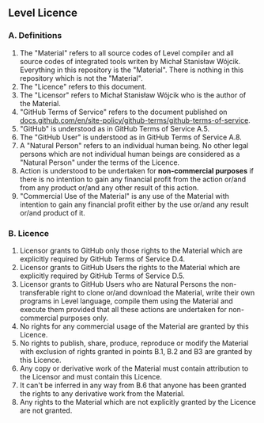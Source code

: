 ## Level Licence

### A. Definitions

<ol>
<li> The "Material" refers to all source codes of Level compiler and all source codes of integrated 
tools writen by Michał Stanisław Wójcik. 
Everything in this repository is the "Material". There is nothing in this repository which is not the 
"Material". 
</li>
<li>The "Licence" refers to this document.</li>
<li>The "Licensor" refers to Michał Stanisław Wójcik who is
the author of the Material.
</li>
<li>"GitHub Terms of Service" refers to the document published on <a href="https://docs.github.com/en/site-policy/github-terms/github-terms-of-service">docs.github.com/en/site-policy/github-terms/github-terms-of-service</a>.</li>
<li>"GitHub" is understood 
as in GitHub Terms of Service A.5.</li>
<li>The "GitHub User" is understood as in GitHub Terms of Service A.8.</li>
<li>A "Natural Person" refers to an individual human being. No other legal persons which are not 
individual human beings are considered as a "Natural Person" under the terms of the Licence.</li>
<li>Action is understood to be undertaken for <b>non-commercial purposes</b> 
if there is no intention to gain any financial profit from the action or/and from any product 
or/and any other result of this action.</li>
<li>"Commercial Use of the Material" is any use of the Material with intention to gain any 
financial profit either by the use or/and any result or/and product of it.</li>
</ol>

### B. Licence
<ol>
<li> Licensor grants to GitHub only 
those rights to the Material which are explicitly required by GitHub Terms of Service D.4.</li>
<li>
Licensor grants to GitHub Users the rights to the Material which are explicitly required by GitHub Terms of Service D.5.
</li>
<li>
Licensor grants to GitHub Users who are Natural Persons the non-transferable right to clone 
or/and download the Material, write their own programs 
in Level language, compile them using the Material and execute them provided 
that all these actions are undertaken for non-commercial purposes only.
</li>
<li>
No rights for any commercial usage of the Material are granted by this Licence.
</li>
<li>
No rights to publish, share, produce, reproduce or modify the Material 
with exclusion of rights granted in points B.1, B.2 and B3 are granted by this Licence. 
</li>
<li>
Any copy or derivative work of the Material must contain attribution to the Licensor and must contain this Licence.
</li>
<li>
It can't be inferred in any way from B.6 that anyone has been granted the rights to any derivative 
work from the Material. 
</li>
<li>
Any rights to the Material which are not explicitly granted by the Licence are not granted.
</li>
</ol>
